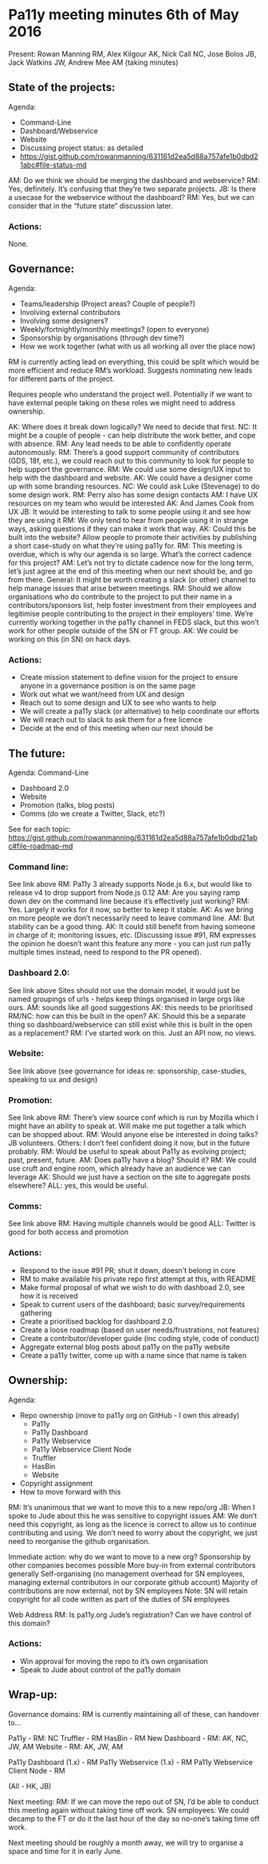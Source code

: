 # Pa11y meeting minutes 6th of May 2016

Present: Rowan Manning RM, Alex Kilgour AK, Nick Call NC, Jose Bolos JB, Jack Watkins JW, Andrew Mee AM (taking minutes)

## State of the projects:

Agenda:
- Command-Line
- Dashboard/Webservice
- Website
- Discussing project status: as detailed
- https://gist.github.com/rowanmanning/631161d2ea5d88a757afe1b0dbd21abc#file-status-md

AM: Do we think we should be merging the dashboard and webservice?
RM: Yes, definitely. It’s confusing that they’re two separate projects.
JB: Is there a usecase for the webservice without the dashboard?
RM: Yes, but we can consider that in the “future state” discussion later.

### Actions:
None.

## Governance:

Agenda:
- Teams/leadership (Project areas? Couple of people?)
- Involving external contributors
- Involving some designers?
- Weekly/fortnightly/monthly meetings? (open to everyone)
- Sponsorship by organisations (through dev time?)
- How we work together (what with us all working all over the place now)

RM is currently acting lead on everything, this could be split which would be more efficient and reduce RM’s workload.  Suggests nominating new leads for different parts of the project.

Requires people who understand the project well.  Potentially if we want to have external people taking on these roles we might need to address ownership.

AK: Where does it break down logically?  We need to decide that first.
NC: It might be a couple of people - can help distribute the work better, and cope with absence.
RM: Any lead needs to be able to confidently operate autonomously.
RM: There’s a good support community of contributors (GDS, 18f, etc.), we could reach out to this community to look for people to help support the governance.
RM: We could use some design/UX input to help with the dashboard and website.
AK: We could have a designer come up with some branding resources.
NC: We could ask Luke (Stevenage) to do some design work.
RM: Perry also has some design contacts
AM: I have UX resources on my team who would be interested
AK: And James Cook from UX
JB: It would be interesting to talk to some people using it and see how they are using it
RM: We only tend to hear from people using it in strange ways, asking questions if they can make it work that way.
AK: Could this be built into the website?  Allow people to promote their activities by publishing a short case-study on what they’re using pa11y for.
RM: This meeting is overdue, which is why our agenda is so large. What’s the correct cadence for this project?
AM: Let’s not try to dictate cadence now for the long term, let’s just agree at the end of this meeting when our next should be, and go from there.
General: It might be worth creating a slack (or other) channel to help manage issues that arise between meetings.
RM: Should we allow organisations who do contribute to the project to put their name in a contributors/sponsors list, help foster investment from their employees and legitimise people contributing to the project in their employers’ time.
We’re currently working together in the pa11y channel in FEDS slack, but this won’t work for other people outside of the SN or FT group.
AK: We could be working on this (in SN) on hack days.

### Actions: 
- Create mission statement to define vision for the project to ensure anyone in a governance position is on the same page
- Work out what we want/need from UX and design
- Reach out to some design and UX to see who wants to help
- We will create a pa11y slack (or alternative) to help coordinate our efforts
- We will reach out to slack to ask them for a free licence
- Decide at the end of this meeting when our next should be

## The future:

Agenda:
Command-Line
- Dashboard 2.0
- Website
- Promotion (talks, blog posts)
- Comms (do we create a Twitter, Slack, etc?)

See for each topic: https://gist.github.com/rowanmanning/631161d2ea5d88a757afe1b0dbd21abc#file-roadmap-md

### Command line:
See link above
RM: Pa11y 3 already supports Node.js 6.x, but would like to release v4 to drop support from Node.js 0.12
AM: Are you saying ramp down dev on the command line because it’s effectively just working?
RM: Yes. Largely it works for it now, so better to keep it stable.
AK: As we bring on more people we don’t necessarily need to leave command line.
AM: But stability can be a good thing.
AK: It could still benefit from having someone in charge of it; monitoring issues, etc.
(Discussing issue #91, RM expresses the opinion he doesn’t want this feature any more - you can just run pa11y multiple times instead, need to respond to the PR opened).

### Dashboard 2.0:
See link above
Sites should not use the domain model, it would just be named groupings of urls - helps keep things organised in large orgs like ours.
AM: sounds like all good suggestions
AK: this needs to be prioritised
RM/NC: how can this be built in the open?
AK: Should this be a separate thing so dashboard/webservice can still exist while this is built in the open as a replacement?
RM: I’ve started work on this.  Just an API now, no views.

### Website:
See link above
(see governance for ideas re: sponsorship, case-studies, speaking to ux and design)

### Promotion:
See link above
RM: There’s view source conf which is run by Mozilla which I might have an ability to speak at.  Will make me put together a talk which can be shopped about.
RM: Would anyone else be interested in doing talks?  JB volunteers.
Others: I don’t feel confident doing it now, but in the future probably.
RM: Would be useful to speak about Pa11y as evolving project; past, present, future.
AM: Does pa11y have a blog? Should it?
RM: We could use cruft and engine room, which already have an audience we can leverage
AK: Should we just have a section on the site to aggregate posts elsewhere?
ALL: yes, this would be useful.

### Comms:
See link above
RM: Having multiple channels would be good
ALL: Twitter is good for both access and promotion

### Actions:
- Respond to the issue #91 PR; shut it down, doesn’t belong in core
- RM to make available his private repo first attempt at this, with README
- Make formal proposal of what we wish to do with dashboad 2.0, see how it is received
- Speak to current users of the dashboard; basic survey/requirements gathering
- Create a prioritised backlog for dashboard 2.0
- Create a loose roadmap (based on user needs/frustrations, not features)
- Create a contributor/developer guide (inc coding style, code of conduct)
- Aggregate external blog posts about pa11y on the pa11y website
- Create a pa11y twitter, come up with a name since that name is taken

## Ownership:

Agenda:
- Repo ownership (move to pa11y org on GitHub - I own this already)
	- Pa11y
	- Pa11y Dashboard
	- Pa11y Webservice
	- Pa11y Webservice Client Node
	- Truffler
	- HasBin
	- Website
- Copyright assignment
- How to move forward with this

RM: It’s unanimous that we want to move this to a new repo/org
JB: When I spoke to Jude about this he was sensitive to copyright issues
AM: We don’t need this copyright, as long as the licence is correct to allow us to continue contributing and using.
We don’t need to worry about the copyright, we just need to reorganise the github organisation.

Immediate action: why do we want to move to a new org?
Sponsorship by other companies becomes possible
More buy-in from external contributors generally
Self-organising (no management overhead for SN employees, managing external contributors in our corporate github account)
Majority of contributions are now external, not by SN employees
Note: SN will retain copyright for all code written as part of the duties of SN employees

Web Address
RM: Is pa11y.org Jude’s registration?  Can we have control of this domain?

### Actions:
- Win approval for moving the repo to it’s own organisation
- Speak to Jude about control of the pa11y domain


## Wrap-up:

Governance domains:  RM is currently maintaining all of these, can handover to...

Pa11y - RM: NC
Truffler - RM
HasBin - RM
New Dashboard - RM: AK, NC, JW, AM
Website - RM: AK, JW, AM

Pa11y Dashboard (1.x) - RM
Pa11y Webservice (1.x) - RM
Pa11y Webservice Client Node - RM

(All - HK, JB)

Next meeting: 
RM: If we can move the repo out of SN, I’d be able to conduct this meeting again without taking time off work.
SN employees: We could decamp to the FT or do it the last hour of the day so no-one’s taking time off work.

Next meeting should be roughly a month away, we will try to organise a space and time for it in early June.
